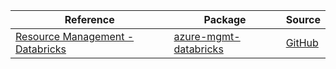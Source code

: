 | Reference | Package | Source |
|---|---|---|
|[Resource Management - Databricks](mgmt-databricks-readme.md)|[azure-mgmt-databricks](https://pypi.org/project/azure-mgmt-databricks)|[GitHub](https://github.com/Azure/azure-sdk-for-python/blob/main/sdk/databricks/azure-mgmt-databricks)|
